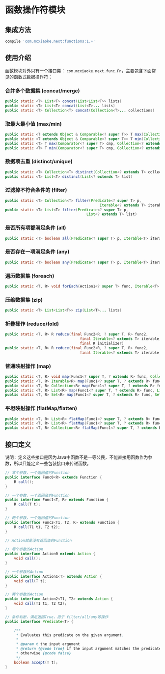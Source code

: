 # 函数操作符模块

## 集成方法

```groovy
compile 'com.mcxiaoke.next:functions:1.+'
```

## 使用介绍

函数模块对外只有一个接口类： `com.mcxiaoke.next.func.Fn`，主要包含下面常见的函数式数据操作符：

### 合并多个数据集 (concat/merge)

```java
public static <T> List<T> concat(List<List<T>> lists)
public static <T> List<T> concat(List<T>... lists)
public static <T> Collection<T> concat(Collection<T>... collections)
```

### 取最大最小值 (max/min)

```java
public static <T extends Object & Comparable<? super T>> T max(Collection<? extends T> collection)
public static <T extends Object & Comparable<? super T>> T min(Collection<? extends T> collection)
public static <T> T max(Comparator<? super T> cmp, Collection<? extends T> collection)
public static <T> T min(Comparator<? super T> cmp, Collection<? extends T> collection)
```

### 数据项去重 (distinct/unique)

```java
public static <T> Collection<T> distinct(Collection<? extends T> collection)
public static <T> List<T> distinct(List<? extends T> list)
```

### 过滤掉不符合条件的 (filter)

```java
public static <T> Collection<T> filter(Predicate<? super T> p,
                                           Iterable<? extends T> iterable)
public static <T> List<T> filter(Predicate<? super T> p,
                                     List<? extends T> list)                                          
```

### 是否所有项都满足条件 (all)

```java
public static <T> boolean all(Predicate<? super T> p, Iterable<T> iterable)
```

### 是否存在一项满足条件 (any)

```java
public static <T> boolean any(Predicate<? super T> p, Iterable<T> iterable)
```


### 遍历数据集 (foreach)

```java
public static <T, R> void forEach(Action1<? super T> func, Iterable<T> iterable)
```

###  压缩数据集 (zip)

```java
public static <T> List<List<T>> zip(List<T>... lists)
```

### 折叠操作 (reduce/fold)

```java
public static <T, R> R reduce(final Func2<R, ? super T, R> func2,
                                  final Iterable<? extends T> iterable,
                                  final R initializer)
public static <T, R> R reduce(final Func2<R, ? super T, R> func2,
                                  final Iterable<? extends T> iterable)
```

### 普通映射操作 (map)

```java
public static <T, R> void map(Func1<? super T, ? extends R> func, Collection<T> from, Collection<R> to)
public static <T, R> Iterable<R> map(Func1<? super T, ? extends R> func, Iterable<T> iterable)
public static <T, R> Collection<R> map(Func1<? super T, ? extends R> func, Collection<T> collection)
public static <T, R> List<R> map(Func1<? super T, ? extends R> func, List<T> list)
public static <T, R> Set<R> map(Func1<? super T, ? extends R> func, Set<T> set)

```

### 平坦映射操作 (flatMap/flatten)

```java
public static <T, R> List<R> flatMap(Func1<? super T, ? extends R> func, List<List<T>> lists)
public static <T, R> List<R> flatMap(Func1<? super T, ? extends R> func, List<T>... lists)
public static <T, R> Collection<R> flatMap(Func1<? super T, ? extends R> func, Collection<T>... collections)
```

## 接口定义

说明：定义这些接口是因为Java中函数不是一等公民，不能直接用函数作为参数，所以只能定义一些包装接口来传递函数。

```java
// 零个参数，一个返回值的Function
public interface Func0<R> extends Function {
    R call();
}

// 一个参数，一个返回值的Function
public interface Func1<T, R> extends Function {
    R call(T t);
}

// 两个参数，一个返回值的Function
public interface Func2<T1, T2, R> extends Function {
    R call(T1 t1, T2 t2);
}

// Action就是没有返回值的Function

// 零个参数的Action
public interface Action0 extends Action {
    void call();
}

// 一个参数的Action
public interface Action1<T> extends Action {
    void call(T t);
}

// 两个参数的Action
public interface Action2<T1, T2> extends Action {
    void call(T1 t1, T2 t2);
}

// 条件判断，满足返回True，用于 filter/all/any等操作
public interface Predicate<T> {

    /**
     * Evaluates this predicate on the given argument.
     *
     * @param t the input argument
     * @return {@code true} if the input argument matches the predicate,
     * otherwise {@code false}
     */
    boolean accept(T t);
}
```
